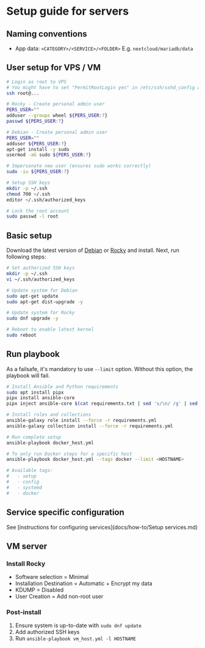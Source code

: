 # Setup guide for servers

## Naming conventions

- App data: `<CATEGORY>/<SERVICE>/<FOLDER>` E.g. `nextcloud/mariadb/data`

## User setup for VPS / VM

```bash
# Login as root to VPS
# You might have to set "PermitRootLogin yes" in /etc/ssh/sshd_config and restart ssh(d) service
ssh root@...

# Rocky - Create personal admin user
PERS_USER=""
adduser --groups wheel ${PERS_USER:?}
passwd ${PERS_USER:?}

# Debian - Create personal admin user
PERS_USER=""
adduser ${PERS_USER:?}
apt-get install -y sudo
usermod -aG sudo ${PERS_USER:?}

# Impersonate new user (ensures sudo works correctly)
sudo -iu ${PERS_USER:?}

# Setup SSH keys
mkdir -p ~/.ssh
chmod 700 ~/.ssh
editor ~/.ssh/authorized_keys

# Lock the root account
sudo passwd -l root
```

## Basic setup

Download the latest version of [Debian](https://www.debian.org/distrib/netinst)
or [Rocky](https://rockylinux.org/download) and install. Next, run following steps:

```bash
# Set authorized SSH keys
mkdir -p ~/.ssh
vi ~/.ssh/authorized_keys

# Update system for Debian
sudo apt-get update
sudo apt-get dist-upgrade -y

# Update system for Rocky
sudo dnf upgrade -y

# Reboot to enable latest kernel
sudo reboot
```

## Run playbook

As a failsafe, it's mandatory to use `--limit` option.
Without this option, the playbook will fail.

```bash
# Install Ansible and Python requirements
sudo apt install pipx
pipx install ansible-core
pipx inject ansible-core $(cat requirements.txt | sed 's/\n/ /g' | sed 's/#.*//') # pipx on Debian 12 is too old to support flag "-r"

# Install roles and collections
ansible-galaxy role install --force -r requirements.yml
ansible-galaxy collection install --force -r requirements.yml

# Run complete setup
ansible-playbook docker_host.yml

# To only run Docker steps for a specific host
ansible-playbook docker_host.yml --tags docker --limit <HOSTNAME>

# Available tags:
#   - setup
#   - config
#   - systemd
#   - docker
```

## Service specific configuration

See [instructions for configuring services](docs/how-to/Setup services.md)

## VM server

### Install Rocky

- Software selection = Minimal
- Installation Destination = Automatic + Encrypt my data
- KDUMP = Disabled
- User Creation = Add non-root user

### Post-install

1. Ensure system is up-to-date with `sudo dnf update`
2. Add authorized SSH keys
3. Run `ansible-playbook vm_host.yml -l HOSTNAME`
